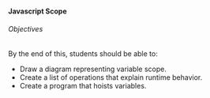 
#### Javascript Scope

###### Objectives

By the end of this, students should be able to:

- Draw a diagram representing variable scope.
- Create a list of operations that explain runtime behavior.
- Create a program that hoists variables.
